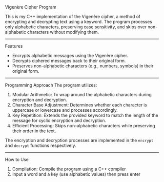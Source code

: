  Vigenère Cipher Program

This is my C++ implementation of the Vigenère cipher, a method of encrypting and decrypting text using a keyword. The program processes only alphabetic characters, preserving case sensitivity, and skips over non-alphabetic characters without modifying them.

---

 Features
- Encrypts alphabetic messages using the Vigenère cipher.
- Decrypts ciphered messages back to their original form.
- Preserves non-alphabetic characters (e.g., numbers, symbols) in their original form.

---

 Programming Approach
The program utilizes:
1. Modular Arithmetic: To wrap around the alphabetic characters during encryption and decryption.
2. Character Base Adjustment: Determines whether each character is uppercase or lowercase and processes accordingly.
3. Key Repetition: Extends the provided keyword to match the length of the message for cyclic encryption and decryption.
4. Efficient Processing: Skips non-alphabetic characters while preserving their order in the text.

The encryption and decryption processes are implemented in the `encrypt` and `decrypt` functions respectively.

---

 How to Use
1. Compilation: Compile the program using a C++ compiler
2. Input a word and a key (use alphabetic values) then press enter 
